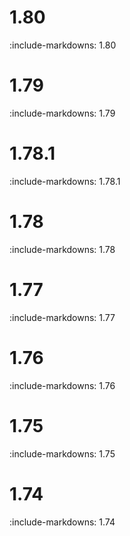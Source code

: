 # 1.80

:include-markdowns: 1.80

# 1.79

:include-markdowns: 1.79

# 1.78.1

:include-markdowns: 1.78.1

# 1.78

:include-markdowns: 1.78

# 1.77

:include-markdowns: 1.77

# 1.76

:include-markdowns: 1.76

# 1.75

:include-markdowns: 1.75

# 1.74

:include-markdowns: 1.74

